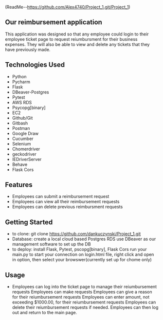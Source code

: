 (ReadMe--https://github.com/Alex4740/Project_1.git/Project_1)

## Our reimbursement application
This application was designed so that any employee could login to their employee ticket page to request reiumbursment for their business expenses. They will also be able to view and delete any tickets that they have previously made.

## Technologies Used
- Python
- Pycharm
- Flask
- DBeaver-Postgres
- Pytest
- AWS RDS
- Psycopg[binary]
- EC2
- Github/Git
- Gitbash
- Postman
- Google Draw
- Cucumber
- Selenium
- Chomerdriver
- geckodriver
- IEDriverServer
- Behave
- Flask Cors

## Features
- Employees can submit a reimbursement request
- Employees can view all their reimbursement requests
- Employees can delete previous reimbursment requests


## Getting Started
- to clone:
    git clone https://github.com/dankuczynski/Project_1.git
- Database:
    create a local cloud based  Postgres RDS
    use DBeaver as our management software to set up the DB
- to deploy:
    install Flask, Pytest, pscopg[binary], Flask Cors
    run your main.py to start your connection
    on login.html file, right click and open in option, then select your browswer(currently set up for chome only)

## Usage
- Employees can log into the ticket page to manage their reiumbursement requests
    Employees can make requests
    Employees can give a reason for their reiumbursement requests
    Employees can enter amount, not exceeding $1000.00, for their reiumbursement requests
    Employees can delete their reiumbursement requests if needed.
Employees can then log out and return to the main page.
